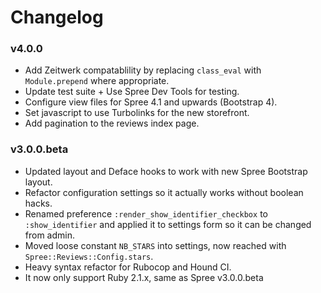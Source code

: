 # Changelog

### v4.0.0

* Add Zeitwerk compatablility by replacing `class_eval` with `Module.prepend` where appropriate.
* Update test suite + Use Spree Dev Tools for testing.
* Configure view files for Spree 4.1 and upwards (Bootstrap 4).
* Set javascript to use Turbolinks for the new storefront.
* Add pagination to the reviews index page.


### v3.0.0.beta

* Updated layout and Deface hooks to work with new Spree Bootstrap layout.
* Refactor configuration settings so it actually works without boolean hacks.
* Renamed preference `:render_show_identifier_checkbox` to `:show_identifier` and applied it to settings form so it can be changed from admin.
* Moved loose constant `NB_STARS` into settings, now reached with `Spree::Reviews::Config.stars`.
* Heavy syntax refactor for Rubocop and Hound CI.
* It now only support Ruby 2.1.x, same as Spree v3.0.0.beta
